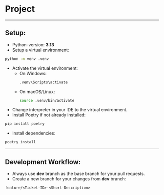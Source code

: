 # Project

***
## Setup: 
- Python-version: **3.13** 
- Setup a virtual environment:
```bash
python -m venv .venv
```
- Activate the virtual environment:
  - On Windows:
    ```bash
    .venv\Scripts\activate
    ```
  - On macOS/Linux:
    ```bash
    source .venv/bin/activate
    ```
- Change interpreter in your IDE to the virtual environment.
- Install Poetry if not already installed:
```bash
pip install poetry
```
- Install dependencies:
```bash
poetry install
```
***


## Development Workflow: 
- Always use **dev** branch as the base branch for your pull requests.
- Create a new branch for your changes from **dev** branch:
```
feature/<Ticket-ID>-<Short-Description> 
```
